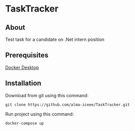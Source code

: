 # TaskTracker

## About

Test task for a candidate on .Net intern position

## Prerequisites

[Docker Desktop](https://www.docker.com/products/docker-desktop/)

## Installation

Download from git using this command:

```
git clone https://github.com/alma-iceee/TaskTracker.git
```

Run project using this command:

```
docker-compose up
```

